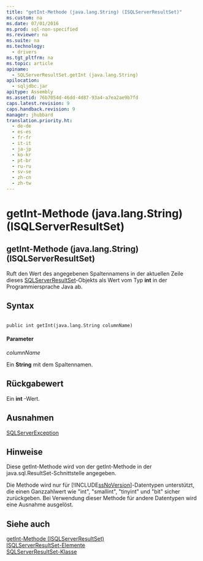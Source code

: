 ```yaml
---
title: "getInt-Methode (java.lang.String) (ISQLServerResultSet)"
ms.custom: na
ms.date: 07/01/2016
ms.prod: sql-non-specified
ms.reviewer: na
ms.suite: na
ms.technology: 
  - drivers
ms.tgt_pltfrm: na
ms.topic: article
apiname: 
  - SQLServerResultSet.getInt (java.lang.String)
apilocation: 
  - sqljdbc.jar
apitype: Assembly
ms.assetid: 76b7054d-46dd-4d87-93a4-a7ea2ae9b7fd
caps.latest.revision: 9
caps.handback.revision: 9
manager: jhubbard
translation.priority.ht: 
  - de-de
  - es-es
  - fr-fr
  - it-it
  - ja-jp
  - ko-kr
  - pt-br
  - ru-ru
  - sv-se
  - zh-cn
  - zh-tw
---
```

# getInt-Methode (java.lang.String) (ISQLServerResultSet)
    
## getInt\-Methode \(java.lang.String\) \(ISQLServerResultSet\)  
 Ruft den Wert des angegebenen Spaltennamens in der aktuellen Zeile dieses [SQLServerResultSet](../content/SQLServerResultSet-Class.md)\-Objekts als Wert vom Typ **int** in der Programmiersprache Java ab.  
  
## Syntax  
  
```  
  
public int getInt(java.lang.String columnName)  
```  
  
#### Parameter  
 *columnName*  
  
 Ein **String** mit dem Spaltennamen.  
  
## Rückgabewert  
 Ein **int** \-Wert.  
  
## Ausnahmen  
 [SQLServerException](../content/SQLServerException-Class.md)  
  
## Hinweise  
 Diese getInt\-Methode wird von der getInt\-Methode in der java.sql.ResultSet\-Schnittstelle angegeben.  
  
 Die Methode wird nur für [!INCLUDE[ssNoVersion](../content/includes/ssNoVersion_md.md)]\-Datentypen unterstützt, die einen Ganzzahlwert wie "int", "smallint", "tinyint" und "bit" sicher zurückgeben. Bei Verwendung dieser Methode für andere Datentypen wird eine Ausnahme ausgelöst.  
  
## Siehe auch  
 [getInt-Methode &#40;ISQLServerResultSet&#41;](../content/getInt-Method--SQLServerResultSet-.md)   
 [ISQLServerResultSet-Elemente](../content/SQLServerResultSet-Members.md)   
 [SQLServerResultSet-Klasse](../content/SQLServerResultSet-Class.md)  
  
  
